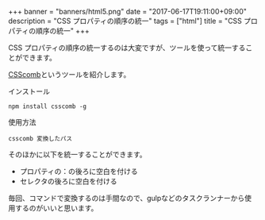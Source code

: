 +++
banner = "banners/html5.png"
date = "2017-06-17T19:11:00+09:00"
description = "CSS プロパティの順序の統一"
tags = ["html"]
title = "CSS プロパティの順序の統一"
+++

CSS プロパティの順序の統一するのは大変ですが、ツールを使って統一することができます。

[CSScomb](http://csscomb.com/)というツールを紹介します。

<!--more-->

インストール

    npm install csscomb -g

使用方法

    csscomb 変換したパス


そのほかに以下を統一することができます。

* プロパティの：の後ろに空白を付ける
* セレクタの後ろに空白を付ける


毎回、コマンドで変換するのは手間なので、gulpなどのタスクランナーから使用するのがいいと思います。
